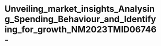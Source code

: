# Unveiling_market_insights_Analysing_Spending_Behaviour_and_Identifying_for_growth_NM2023TMID06746-